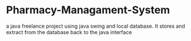 # Pharmacy-Managament-System
 a java freelance project using java swing and local database. It stores and extract from the database back to the java interface
